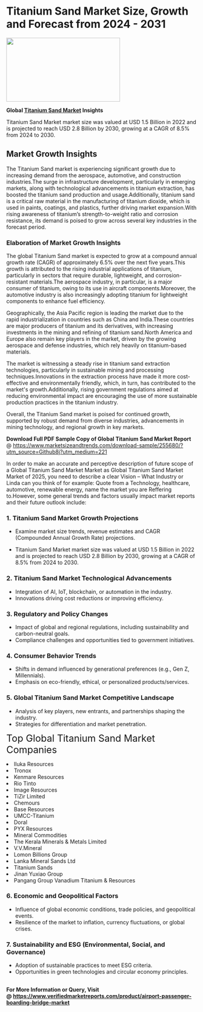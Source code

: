 <H1>Titanium Sand Market Size, Growth and Forecast from 2024 - 2031</H1><img class="aligncenter size-medium wp-image-584254" src="https://thirdeyenews.in/wp-content/uploads/2024/09/Global-Market-Research-300x168.jpeg" alt="" width="300" height="168" /><p><strong>Global&nbsp;<a href="https://www.marketsizeandtrends.com/download-sample/255680/?utm_source=Github8j?utm_medium=221">Titanium Sand Market</a> Insights</strong></p><p>Titanium Sand Market market size was valued at USD 1.5 Billion in 2022 and is projected to reach USD 2.8 Billion by 2030, growing at a CAGR of 8.5% from 2024 to 2030.</p><p><h2>Market Growth Insights</h2> <p>The Titanium Sand market is experiencing significant growth due to increasing demand from the aerospace, automotive, and construction industries.The surge in infrastructure development, particularly in emerging markets, along with technological advancements in titanium extraction, has boosted the titanium sand production and usage.Additionally, titanium sand is a critical raw material in the manufacturing of titanium dioxide, which is used in paints, coatings, and plastics, further driving market expansion.With rising awareness of titanium’s strength-to-weight ratio and corrosion resistance, its demand is poised to grow across several key industries in the forecast period.</p> <h3>Elaboration of Market Growth Insights</h3> <p>The global Titanium Sand market is expected to grow at a compound annual growth rate (CAGR) of approximately 6.5% over the next five years.This growth is attributed to the rising industrial applications of titanium, particularly in sectors that require durable, lightweight, and corrosion-resistant materials.The aerospace industry, in particular, is a major consumer of titanium, owing to its use in aircraft components.Moreover, the automotive industry is also increasingly adopting titanium for lightweight components to enhance fuel efficiency.</p> <p>Geographically, the Asia Pacific region is leading the market due to the rapid industrialization in countries such as China and India.These countries are major producers of titanium and its derivatives, with increasing investments in the mining and refining of titanium sand.North America and Europe also remain key players in the market, driven by the growing aerospace and defense industries, which rely heavily on titanium-based materials.</p> <p>The market is witnessing a steady rise in titanium sand extraction technologies, particularly in sustainable mining and processing techniques.Innovations in the extraction process have made it more cost-effective and environmentally friendly, which, in turn, has contributed to the market's growth.Additionally, rising government regulations aimed at reducing environmental impact are encouraging the use of more sustainable production practices in the titanium industry.</p> <p>Overall, the Titanium Sand market is poised for continued growth, supported by robust demand from diverse industries, advancements in mining technology, and regional growth in key markets.</p> <p><span class=""><strong>Download Full PDF Sample Copy of Global Titanium Sand Market Report</strong> @ <a href="https://www.marketsizeandtrends.com/download-sample/255680/?utm_source=Github8j?utm_medium=221" target="_blank">https://www.marketsizeandtrends.com/download-sample/255680/?utm_source=Github8j?utm_medium=221</a></span></p><p>In order to make an accurate and perceptive description of future scope of a Global&nbsp;Titanium Sand Market Market as Global&nbsp;Titanium Sand Market Market of 2025, you need to describe a clear Vision &ndash; What Industry or Linda can you think of for example: Quote from a Technology, healthcare, automotive, renewable energy, name the market you are Reffering to.However, some general trends and factors usually impact market reports and their future outlook include:</p><h3>1.&nbsp;<strong>Titanium Sand Market Growth Projections</strong></h3><ul><li>Examine market size trends, revenue estimates and CAGR (Compounded Annual Growth Rate) projections.</li><li><p>Titanium Sand Market market size was valued at USD 1.5 Billion in 2022 and is projected to reach USD 2.8 Billion by 2030, growing at a CAGR of 8.5% from 2024 to 2030.</p></li></ul><h3>2.&nbsp;<strong>Titanium Sand Market Technological Advancements</strong></h3><ul><li>Integration of AI, IoT, blockchain, or automation in the industry.</li><li>Innovations driving cost reductions or improving efficiency.</li></ul><h3>3.&nbsp;<strong>Regulatory and Policy Changes</strong></h3><ul><li>Impact of global and regional regulations, including sustainability and carbon-neutral goals.</li><li>Compliance challenges and opportunities tied to government initiatives.</li></ul><h3>4.&nbsp;<strong>Consumer Behavior Trends</strong></h3><ul><li>Shifts in demand influenced by generational preferences (e.g., Gen Z, Millennials).</li><li>Emphasis on eco-friendly, ethical, or personalized products/services.</li></ul><h3>5.&nbsp;<strong>Global Titanium Sand Market Competitive Landscape</strong></h3><ul><li>Analysis of key players, new entrants, and partnerships shaping the industry.</li><li>Strategies for differentiation and market penetration.</li></ul><p data-pm-slice="1 1 []"><span style="color: inherit; font-family: inherit; font-size: 25px;">Top Global Titanium Sand Market Companies</span></p><div class="" data-test-id=""><p><li>Iluka Resources</li><li> Tronox</li><li> Kenmare Resources</li><li> Rio Tinto</li><li> Image Resources</li><li> TiZir Limited</li><li> Chemours</li><li> Base Resources</li><li> UMCC-Titanium</li><li> Doral</li><li> PYX Resources</li><li> Mineral Commodities</li><li> The Kerala Minerals & Metals Limited</li><li> V.V.Mineral</li><li> Lomon Billions Group</li><li> Lanka Mineral Sands Ltd</li><li> Titanium Sands</li><li> Jinan Yuxiao Group</li><li> Pangang Group Vanadium Titanium & Resources</li></p></div><h3>6.&nbsp;<strong>Economic and Geopolitical Factors</strong></h3><ul><li>Influence of global economic conditions, trade policies, and geopolitical events.</li><li>Resilience of the market to inflation, currency fluctuations, or global crises.</li></ul><h3>7.&nbsp;<strong>Sustainability and ESG (Environmental, Social, and Governance)</strong></h3><ul><li>Adoption of sustainable practices to meet ESG criteria.</li><li>Opportunities in green technologies and circular economy principles.</li></ul><h2><strong style="font-size: 14px;">For More Information or Query, Visit @&nbsp;</strong><a style="background-color: #ffffff; font-size: 14px;" href="https://www.marketsizeandtrends.com/report/titanium-sand-market/" target="_blank">https://www.verifiedmarketreports.com/product/airport-passenger-boarding-bridge-market</a></h2>
